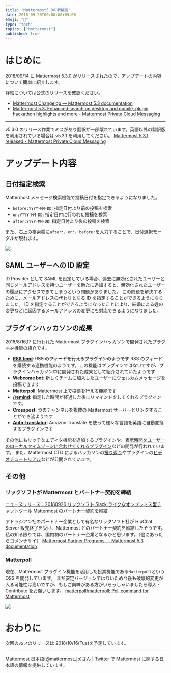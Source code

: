 ```yaml
---
title: "Mattermost5.3の新機能"
date: 2018-09-20T00:00:00+09:00
emoji: "📣"
type: "tech"
topics: ["Mattermost"]
published: true
---
```


# はじめに

2018/09/14 に Mattermost 5.3.0 がリリースされたので、アップデートの内容について簡単に紹介します。

詳細については公式のリリースを確認ください。

- [Mattermost Changelog — Mattermost 5\.3 documentation](https://docs.mattermost.com/administration/changelog.html#release-v5-3)
- [Mattermost 5\.3: Enhanced search on desktop and mobile, plugin hackathon highlights and more \- Mattermost Private Cloud Messaging](https://mattermost.com/blog/mattermost-5-3-enhanced-search-on-desktop-and-mobile-plugin-hackathon-highlights-and-more/)

---

v5.3.0 のリリース作業でミスがあり翻訳が一部壊れています。英語以外の翻訳版を利用されている場合は v5.3.1 を利用してください。
[Mattermost 5\.3\.1 released \- Mattermost Private Cloud Messaging](https://mattermost.com/blog/mattermost-5-3-1-released/)

# アップデート内容

## 日付指定検索

Mattermost メッセージ検索機能で投稿日付を指定できるようになりました。

- `before:YYYY-MM-DD`: 指定日付より前の投稿を検索
- `on:YYYY-MM-DD`: 指定日付に行われた投稿を検索
- `after:YYYY-MM-DD`: 指定日付より後の投稿を検索

また、右上の検索欄に`after:`、`on:`、`before:`を入力することで、日付選択モーダルが現れます。

![](https://qiita-image-store.s3.amazonaws.com/0/9891/1eb95c86-7eea-7103-8a61-99e7f447a3e1.png)

## SAML ユーザーへの ID 設定

ID Provider として SAML を設定している場合、過去に無効化されたユーザーと同じメールアドレスを持つユーザーを新たに追加すると、無効化されたユーザーの履歴にアクセスできてしまうという問題がありました。
この問題を解決するために、メールアドレスの代わりとなる ID を指定することができるようになりました。
ID を指定することができるようになったことにより、結婚による姓の変更などに起因するメールアドレスの変更にも対応できるようになりました。

## プラグインハッカソンの成果

2018/8/16,17 に行われた Mattermost プラグインハッカソンで開発された~~プラグイン~~機能の紹介です。

- [**RSS feed**](https://github.com/jespino/matterfeed): ~~RSS のフィードを行えるプラグインのようです~~ RSS のフィードを購読する連携機能のようです。この機能はプラグインではないですが、プラグインハッカソン中に開発された成果として紹介されていたようです
- [**Webcome bot**](https://github.com/mattermost/mattermost-plugin-welcomebot/tree/master): 新しくチームに加入したユーザーにウェルカムメッセージを投稿できます
- [**Matterpoll**](https://github.com/matterpoll/matterpoll): Mattermost 上で投票を行える機能です
- [**/remind**](https://github.com/scottleedavis/mattermost-plugin-remind): 指定した時間が経過した後にリマインドをしてくれるプラグインです。
- **Crosspost**: つのチャンネルを複数の Mattermost サーバーとリンクすることができ流ようです
- [**Auto-translator**](https://github.com/mattermost/mattermost-plugin-autotranslate): Amazon Translate を使って様々な言語を英語に自動変換するプラグインです

その他にもリッチなエディタ機能を追加するプラグインや、[表示時間をユーザーのローカルタイムゾーンに合わせてくれるプラグイン](https://github.com/mattermost/mattermost-plugin-walltime)などの開発が行われています。
また、Mattermost CTO によるハッカソンの[振り返り](https://mattermost.com/blog/plugin-hackathon/)やプラグインの[ビデオチュートリアル](https://www.youtube.com/watch?v=Cx2EBkGkz00)などが公開されています。

## その他

### リックソフトが Mattermost とパートナー契約を締結

[ニュースリリース：20180920 リックソフト Slack ライクなオンプレミス型チャットツール Mattermost のパートナー契約を締結](https://www.ricksoft.jp/news/n20180920.html)

アトラシアン社のパートナー企業として有名なリックソフト社が HipChat Server 販売終了を受け、Mattermost とのパートナー契約を締結したそうです。
私の知る限りでは、国内初のパートナー企業となるかと思います。（他にあったらゴメンナサイ）
[Mattermost Partner Programs — Mattermost 5\.3 documentation](https://docs.mattermost.com/process/partner-programs.html)

### Matterpoll

現在、Mattermost プラグイン機能を活用した投票機能である`Matterpoll`という OSS を開発しています。
まだ安定バージョンではないため今後も破壊的変更が入る可能性は高いですが、もしご興味がある方がいらっしゃいましたら導入・Contribute をお願いします。
[matterpoll/matterpoll: Poll command for Mattermost](https://github.com/matterpoll/matterpoll)

![](https://qiita-image-store.s3.amazonaws.com/0/9891/dd7dd94a-78cf-c6cb-6b2d-4a1bce1e13aa.png)

# おわりに

次回の`v5.4`のリリースは 2018/10/16(Tue)を予定しています。

---

[Mattermost 日本語\(@mattermost_jp\)さん \| Twitter](https://twitter.com/mattermost_jp?lang=ja) で Mattermost に関する日本語の情報を提供しています。
